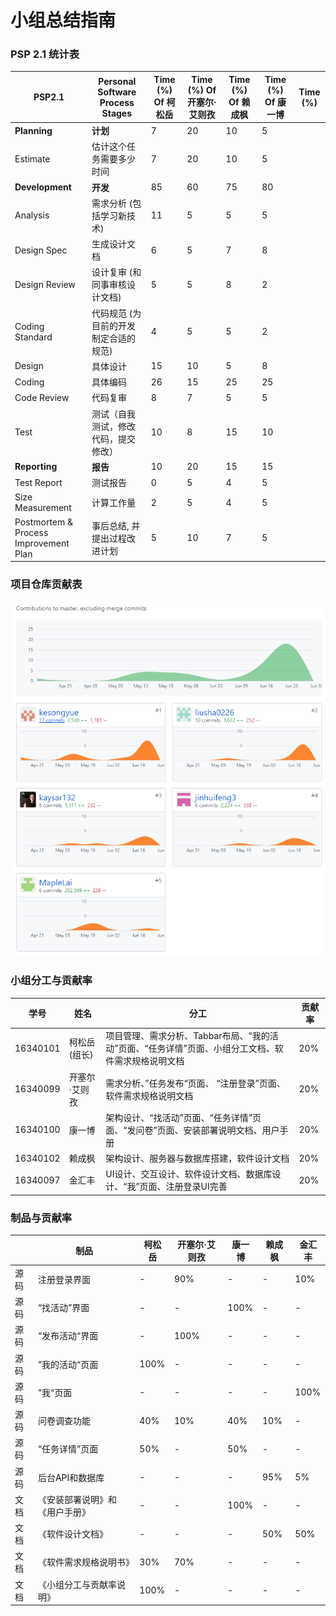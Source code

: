 # 小组总结指南

### PSP 2.1 统计表

| PSP2.1                                | Personal Software Process Stages      | Time (%)  Of  柯松岳 | Time (%) Of 开塞尔·艾则孜 | Time (%) Of 赖成枫 | Time (%) Of 康一博 | Time (%) |
| ------------------------------------- | ------------------------------------- | -------------------- | ------------------------- | ------------------ | ------------------ | -------- |
| **Planning**                          | **计划**                              | 7                    | 20                        | 10                 | 5                  |          |
| Estimate                              | 估计这个任务需要多少时间              | 7                    | 20                        | 10                 | 5                  |          |
| **Development**                       | **开发**                              | 85                   | 60                        | 75                 | 80                 |          |
| Analysis                              | 需求分析 (包括学习新技术)             | 11                   | 5                         | 5                  | 5                  |          |
| Design Spec                           | 生成设计文档                          | 6                    | 5                         | 7                  | 8                  |          |
| Design Review                         | 设计复审 (和同事审核设计文档)         | 5                    | 5                         | 8                  | 2                  |          |
| Coding Standard                       | 代码规范 (为目前的开发制定合适的规范) | 4                    | 5                         | 5                  | 2                  |          |
| Design                                | 具体设计                              | 15                   | 10                        | 5                  | 8                  |          |
| Coding                                | 具体编码                              | 26                   | 15                        | 25                 | 25                 |          |
| Code Review                           | 代码复审                              | 8                    | 7                         | 5                  | 5                  |          |
| Test                                  | 测试（自我测试，修改代码，提交修改）  | 10                   | 8                         | 15                 | 10                 |          |
| **Reporting**                         | **报告**                              | 10                   | 20                        | 15                 | 15                 |          |
| Test Report                           | 测试报告                              | 0                    | 5                         | 4                  | 5                  |          |
| Size Measurement                      | 计算工作量                            | 2                    | 5                         | 4                  | 5                  |          |
| Postmortem & Process Improvement Plan | 事后总结, 并提出过程改进计划          | 5                    | 10                        | 7                  | 5                  |          |



### 项目仓库贡献表

![](/images/X4-groupReport.png)



### 小组分工与贡献率

| 学号     | 姓名          | 分工                                                         | 贡献率 |
| -------- | ------------- | ------------------------------------------------------------ | ------ |
| 16340101 | 柯松岳(组长)  | 项目管理、需求分析、Tabbar布局、“我的活动”页面、“任务详情”页面、小组分工文档、软件需求规格说明文档 | 20%    |
| 16340099 | 开塞尔·艾则孜 | 需求分析、”任务发布“页面、 “注册登录”页面、软件需求规格说明文档 | 20%    |
| 16340100 | 康一博        | 架构设计、“找活动”页面、“任务详情”页面、“发问卷”页面、安装部署说明文档、用户手册 | 20%    |
| 16340102 | 赖成枫        | 架构设计、服务器与数据库搭建，软件设计文档                   | 20%    |
| 16340097 | 金汇丰        | UI设计、交互设计、软件设计文档、数据库设计、“我”页面、注册登录UI完善 | 20%    |

### 制品与贡献率

|      | 制品                           | 柯松岳 | 开塞尔·艾则孜 | 康一博 | 赖成枫 | 金汇丰 |
| ---- | ------------------------------ | ------ | ------------- | ------ | ------ | ------ |
| 源码 | 注册登录界面                   | -      | 90%           | -      | -      | 10%    |
| 源码 | “找活动”界面                   | -      | -             | 100%   | -      | -      |
| 源码 | “发布活动“界面                 | -      | 100%          | -      | -      | -      |
| 源码 | ”我的活动“页面                 | 100%   | -             | -      | -      | -      |
| 源码 | ”我“页面                       | -      | -             | -      | -      | 100%   |
| 源码 | 问卷调查功能                   | 40%    | 10%           | 40%    | 10%    | -      |
| 源码 | “任务详情”页面                 | 50%    | -             | 50%    | -      | -      |
| 源码 | 后台API和数据库                | -      | -             | -      | 95%    | 5%     |
| 文档 | 《安装部署说明》和《用户手册》 | -      | -             | 100%   | -      | -      |
| 文档 | 《软件设计文档》               | -      | -             | -      | 50%    | 50%    |
| 文档 | 《软件需求规格说明书》         | 30%    | 70%           | -      | -      | -      |
| 文档 | 《小组分工与贡献率说明》       | 100%   | -             | -      | -      | -      |